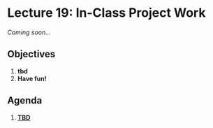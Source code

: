 <!---
{"next":"Lectures_class2/Lecture20.md","title":"In-Class Project Work - 10/30"}
-->

# Lecture 19: In-Class Project Work

*Coming soon...*

## Objectives

1. **tbd**
2. **Have fun!**

## Agenda

1. **[TBD]()**